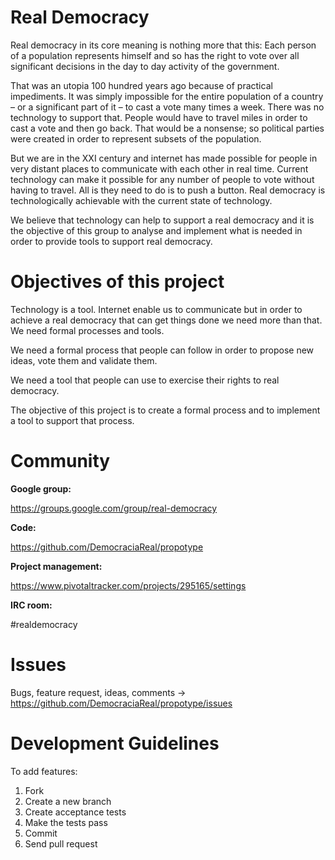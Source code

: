 Real Democracy
===========================                                                     

Real democracy in its core meaning is nothing more that this: Each person of a population represents himself and so has the right to vote over all significant decisions in the day to day activity of the government. 

That was an utopia 100 hundred years ago because of practical impediments. It was simply impossible for the entire population of a country – or a significant part of it – to cast a vote many times a week. There was no technology to support that. People would have to travel miles in order to cast a vote and then go back. That would be a nonsense; so political parties were created in order to represent subsets of the population.

But we are in the XXI century and internet has made possible for people in very distant places to communicate with each other in real time. Current technology can make it possible for any number of people to vote without having to travel. All is they need to do is to push a button. Real democracy is technologically achievable with the current state of technology. 

We believe that technology can help to support a real democracy and it is the objective of this group to analyse and implement what is needed in order to provide tools to support real democracy.

Objectives of this project
===========================

Technology is a tool. Internet enable us to communicate but in order to achieve a real democracy that can get things done we need more than that. We need formal processes and tools.

We need a formal process that people can follow in order to propose new ideas, vote them and validate them.

We need a tool that people can use to exercise their rights to real democracy.

The objective of this project is to create a formal process and to implement a tool to support that process.
                                                                                                            
Community
==========================
                                                       
__Google group:__

https://groups.google.com/group/real-democracy
                                               
__Code:__

https://github.com/DemocraciaReal/propotype

__Project management:__

https://www.pivotaltracker.com/projects/295165/settings    

__IRC room:__

 #realdemocracy

Issues
========================== 

Bugs, feature request, ideas, comments -> https://github.com/DemocraciaReal/propotype/issues

Development Guidelines
==========================

To add features: 

1. Fork
2. Create a new branch
3. Create acceptance tests
4. Make the tests pass
5. Commit
6. Send pull request
